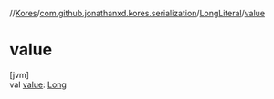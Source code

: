 //[Kores](../../../index.md)/[com.github.jonathanxd.kores.serialization](../index.md)/[LongLiteral](index.md)/[value](value.md)

# value

[jvm]\
val [value](value.md): [Long](https://kotlinlang.org/api/latest/jvm/stdlib/kotlin/-long/index.html)
